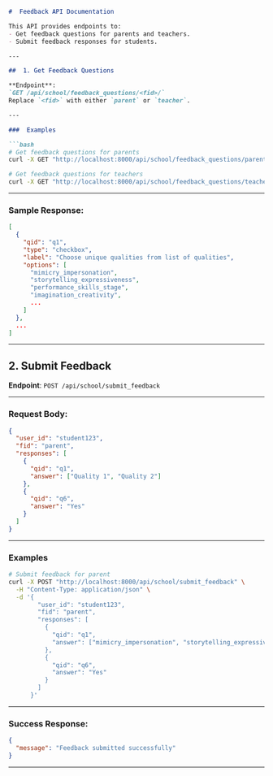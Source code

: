 



````markdown
#  Feedback API Documentation

This API provides endpoints to:
- Get feedback questions for parents and teachers.
- Submit feedback responses for students.

---

##  1. Get Feedback Questions

**Endpoint**:  
`GET /api/school/feedback_questions/<fid>/`  
Replace `<fid>` with either `parent` or `teacher`.

---

###  Examples

```bash
# Get feedback questions for parents
curl -X GET "http://localhost:8000/api/school/feedback_questions/parent/"

# Get feedback questions for teachers
curl -X GET "http://localhost:8000/api/school/feedback_questions/teacher/"
````

---

###  Sample Response:

```json
[
  {
    "qid": "q1",
    "type": "checkbox",
    "label": "Choose unique qualities from list of qualities",
    "options": [
      "mimicry_impersonation",
      "storytelling_expressiveness",
      "performance_skills_stage",
      "imagination_creativity",
      ...
    ]
  },
  ...
]
```

---

##  2. Submit Feedback

**Endpoint**:
`POST /api/school/submit_feedback`

---

###  Request Body:

```json
{
  "user_id": "student123",
  "fid": "parent",
  "responses": [
    {
      "qid": "q1",
      "answer": ["Quality 1", "Quality 2"]
    },
    {
      "qid": "q6",
      "answer": "Yes"
    }
  ]
}
```

---

###  Examples

```bash
# Submit feedback for parent
curl -X POST "http://localhost:8000/api/school/submit_feedback" \
  -H "Content-Type: application/json" \
  -d '{
        "user_id": "student123",
        "fid": "parent",
        "responses": [
          {
            "qid": "q1",
            "answer": ["mimicry_impersonation", "storytelling_expressiveness"]
          },
          {
            "qid": "q6",
            "answer": "Yes"
          }
        ]
      }'
```

---

###  Success Response:

```json
{
  "message": "Feedback submitted successfully"
}
```

---



```
```
